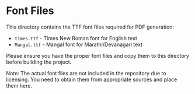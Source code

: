 # Font Files

This directory contains the TTF font files required for PDF generation:

- `times.ttf` - Times New Roman font for English text
- `Mangal.ttf` - Mangal font for Marathi/Devanagari text

Please ensure you have the proper font files and copy them to this directory before building the project.

Note: The actual font files are not included in the repository due to licensing. You need to obtain them from appropriate sources and place them here.